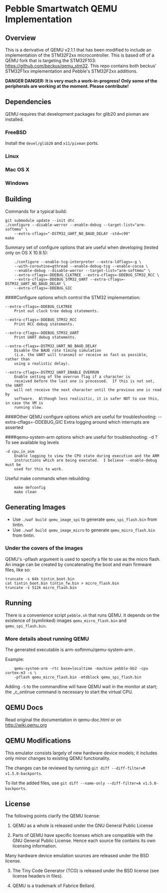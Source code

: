 # Pebble Smartwatch QEMU Implementation

## Overview
This is a derivative of QEMU v2.1.1 that has been modified to include an implementation of the STM32F2xx microcontroller.
This is based off of a QEMU fork that is targeting the STM32F103: https://github.com/beckus/qemu_stm32.
This repo contains both beckus' STM32F1xx implementation and Pebble's STM32F2xx additions.

__DANGER DANGER: It is very much a work-in-progress! Only some of the peripherals are working at the moment. Please contribute!__

## Dependencies
QEMU requires that development packages for glib20 and pixman are installed.

### FreeBSD
Install the `devel/glib20` and `x11/pixman` ports.

### Linux

### Mac OS X

### Windows

## Building
Commands for a typical build:

```
git submodule update --init dtc
./configure --disable-werror --enable-debug --target-list="arm-softmmu" \
    --extra-cflags="-DSTM32_UART_NO_BAUD_DELAY -std=c99"
make
```

Summary set of configure options that are useful when developing (tested only on OS X 10.9.5):

        ./configure --enable-tcg-interpreter --extra-ldflags=-g \
        --with-coroutine=gthread --enable-debug-tcg --enable-cocoa \
        --enable-debug --disable-werror --target-list="arm-softmmu" \
        --extra-cflags=-DDEBUG_CLKTREE --extra-cflags=-DDEBUG_STM32_RCC \
        --extra-cflags=-DDEBUG_STM32_UART --extra-cflags=-DSTM32_UART_NO_BAUD_DELAY \
        --extra-cflags=-DDEBUG_GIC

####Configure options which control the STM32 implementation:

    --extra-cflags=-DDEBUG_CLKTREE
        Print out clock tree debug statements.

    --extra-cflags=-DDEBUG_STM32_RCC
        Print RCC debug statements.

    --extra-cflags=-DDEBUG_STM32_UART
        Print UART debug statements.

    --extra-cflags=-DSTM32_UART_NO_BAUD_DELAY
        Disable the BAUD rate timing simulation
        (i.e. the UART will transmit or receive as fast as possible, rather than
        using a realistic delay).

    --extra-cflags=-DSTM32_UART_ENABLE_OVERRUN
        Enable setting of the overrun flag if a character is
        received before the last one is processed.  If this is not set, the UART
        will not receive the next character until the previous one is read by
        software.  Although less realisitic, it is safer NOT to use this, in case the VM is
        running slow.

####Other QEMU configure options which are useful for troubleshooting:
    --extra-cflags=-DDEBUG_GIC
        Extra logging around which interrupts are asserted

####qemu-system-arm options which are useful for troubleshooting:
    -d ?
        To see available log levels

    -d cpu,in_asm
        Enable logging to view the CPU state during execution and the ARM
        instructions which are being executed.  I believe --enable-debug must be
        used for this to work.


Useful make commands when rebuilding:

        make defconfig
        make clean

## Generating Images
* Use `./waf build qemu_image_spi` to generate `qemu_spi_flash.bin` from tintin.
* Use `./waf build qemu_image_micro` to generate `qemu_micro_flash.bin` from tintin.


### Under the covers of the images

QEMU's -pflash argument is used to specify a file to use as the micro flash.
An image can be created by concatenating the boot and main firmware files,
like so:

	truncate -s 64k tintin_boot.bin
	cat tintin_boot.bin tintin_fw.bin > micro_flash.bin
	truncate -s 512k micro_flash.bin

## Running
There is a convenience script `pebble.sh` that runs QEMU. It depends on the existence of (symlinked) images `qemu_micro_flash.bin` and `qemu_spi_flash.bin`.

### More details about running QEMU

The generated executable is arm-softmmu/qemu-system-arm .

Example:

        qemu-system-arm -rtc base=localtime -machine pebble-bb2 -cpu cortex-m3 -s \
        -pflash qemu_micro_flash.bin -mtdblock qemu_spi_flash.bin

Adding `-S` to the commandline will have QEMU wait in the monitor at start;
the _c_ontinue command is necessary to start the virtual CPU.

## QEMU Docs
Read original the documentation in qemu-doc.html or on http://wiki.qemu.org

## QEMU Modifications
This emulator consists largely of new hardware device models; it includes
only minor changes to existing QEMU functionality.

The changes can be reviewed by running `git diff --diff-filter=M v1.5.0-backports`.

To list the added files, use `git diff --name-only --diff-filter=A v1.5.0-backports`.

## License

The following points clarify the QEMU license:

1. QEMU as a whole is released under the GNU General Public License

2. Parts of QEMU have specific licenses which are compatible with the
GNU General Public License. Hence each source file contains its own
licensing information.

Many hardware device emulation sources are released under the BSD license.

3. The Tiny Code Generator (TCG) is released under the BSD license
   (see license headers in files).

4. QEMU is a trademark of Fabrice Bellard.
